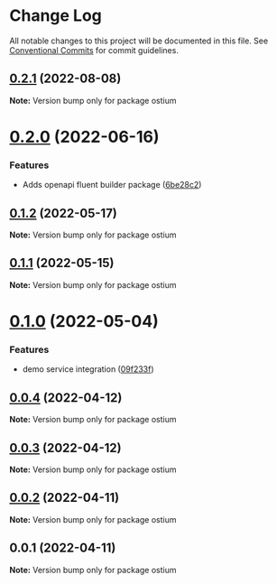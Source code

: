 # Change Log

All notable changes to this project will be documented in this file.
See [Conventional Commits](https://conventionalcommits.org) for commit guidelines.

## [0.2.1](https://github.com/avanzu/node-packages/compare/ostium@0.2.0...ostium@0.2.1) (2022-08-08)

**Note:** Version bump only for package ostium





# [0.2.0](https://github.com/avanzu/node-packages/compare/ostium@0.1.2...ostium@0.2.0) (2022-06-16)


### Features

* Adds openapi fluent builder package ([6be28c2](https://github.com/avanzu/node-packages/commit/6be28c26c5dc471130df72d7a381ba3960adbb15))





## [0.1.2](https://github.com/avanzu/node-packages/compare/ostium@0.1.1...ostium@0.1.2) (2022-05-17)

**Note:** Version bump only for package ostium





## [0.1.1](https://github.com/avanzu/node-packages/compare/ostium@0.1.0...ostium@0.1.1) (2022-05-15)

**Note:** Version bump only for package ostium





# [0.1.0](https://github.com/avanzu/node-packages/compare/ostium@0.0.4...ostium@0.1.0) (2022-05-04)


### Features

* demo service integration ([09f233f](https://github.com/avanzu/node-packages/commit/09f233f88fa61741d5884acd3c181a27a02ac140))





## [0.0.4](https://github.com/avanzu/node-packages/compare/ostium@0.0.3...ostium@0.0.4) (2022-04-12)

**Note:** Version bump only for package ostium





## [0.0.3](https://github.com/avanzu/node-packages/compare/ostium@0.0.2...ostium@0.0.3) (2022-04-12)

**Note:** Version bump only for package ostium





## [0.0.2](https://github.com/avanzu/node-packages/compare/ostium@0.0.1...ostium@0.0.2) (2022-04-11)

**Note:** Version bump only for package ostium





## 0.0.1 (2022-04-11)

**Note:** Version bump only for package ostium
